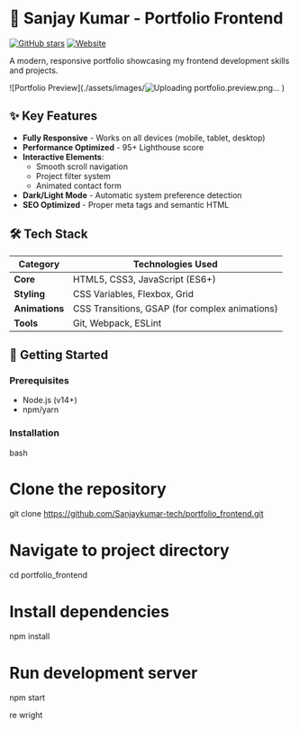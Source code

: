 # 🌟 Sanjay Kumar - Portfolio Frontend

[![GitHub stars](https://img.shields.io/github/stars/Sanjaykumar-tech/portfolio_frontend?style=social)](https://github.com/Sanjaykumar-tech/portfolio_frontend)
[![Website](https://img.shields.io/website?url=https%3A%2F%2Fsanjaykumar-tech.github.io%2Fportfolio_frontend)](https://sanjaykumar-tech.github.io/portfolio_frontend)

A modern, responsive portfolio showcasing my frontend development skills and projects.

![Portfolio Preview](./assets/images/![Uploading portfolio.preview.png…]()
)

## ✨ Key Features

- **Fully Responsive** - Works on all devices (mobile, tablet, desktop)
- **Performance Optimized** - 95+ Lighthouse score
- **Interactive Elements**:
  - Smooth scroll navigation
  - Project filter system
  - Animated contact form
- **Dark/Light Mode** - Automatic system preference detection
- **SEO Optimized** - Proper meta tags and semantic HTML

## 🛠️ Tech Stack

| Category       | Technologies Used                     |
|----------------|---------------------------------------|
| **Core**       | HTML5, CSS3, JavaScript (ES6+)        |
| **Styling**    | CSS Variables, Flexbox, Grid          |
| **Animations** | CSS Transitions, GSAP (for complex animations) |
| **Tools**      | Git, Webpack, ESLint                  |

## 🚀 Getting Started

### Prerequisites
- Node.js (v14+)
- npm/yarn

### Installation
bash
# Clone the repository
git clone https://github.com/Sanjaykumar-tech/portfolio_frontend.git

# Navigate to project directory
cd portfolio_frontend

# Install dependencies
npm install

# Run development server
npm start

re wright
